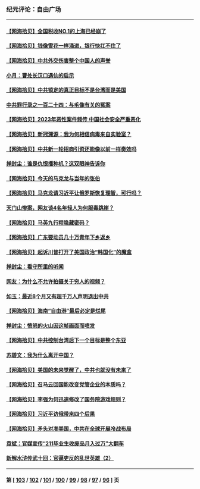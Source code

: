 ### 纪元评论：自由广场
---
#### [【网海拾贝】全国税收NO.1的上海已经崩了](../../pages/nsc993/n13976442.md) 
#### [【网海拾贝】钱像雪花一样涌进，银行快扛不住了](../../pages/nsc993/n13975661.md) 
#### [【网海拾贝】中共外交伤害整个中国人的声誉](../../pages/nsc993/n13974936.md) 
#### [小月：曹处长汉口遇仙的启示](../../pages/nsc993/n13974139.md) 
#### [【网海拾贝】中共锁定的真正目标不是台湾而是美国](../../pages/nsc993/n13974122.md) 
#### [中共罪行录之一百二十四：与毛像有关的冤案](../../pages/nsc993/n13974119.md) 
#### [【网海拾贝】2023年恶性案件频传 中国社会安全严重恶化](../../pages/nsc993/n13973502.md) 
#### [【网海拾贝】新冠溯源：我为何相信病毒来自实验室？](../../pages/nsc993/n13970728.md) 
#### [【网海拾贝】中共新一轮招商引资还能像以前一样奏效吗](../../pages/nsc993/n13969682.md) 
#### [掸封尘：谁是仇恨播种机？这双眼神告诉你](../../pages/nsc993/n13969159.md) 
#### [【网海拾贝】今天的马克龙与当年的张伯](../../pages/nsc993/n13968976.md) 
#### [【网海拾贝】马克龙请习近平让俄罗斯恢复理智，可行吗？](../../pages/nsc993/n13968089.md) 
#### [天门山惨案，网友谈4名年轻人为何服毒跳崖？](../../pages/nsc993/n13967998.md) 
#### [【网海拾贝】马英九行程隐藏密码？](../../pages/nsc993/n13967296.md) 
#### [【网海拾贝】广东要动员几十万青年下乡返乡](../../pages/nsc993/n13966396.md) 
#### [【网海拾贝】起诉川普打开了美国政治“韩国化”的魔盒](../../pages/nsc993/n13965044.md) 
#### [掸封尘：看守所里的听闻](../../pages/nsc993/n13965394.md) 
#### [网友：为什么不允许拍摄关于穷人的视频？](../../pages/nsc993/n13965029.md) 
#### [如玉：最近8个月又有超千万人声明退出中共](../../pages/nsc993/n13964356.md) 
#### [【网海拾贝】海南“自由港”最后必定是烂尾](../../pages/nsc993/n13964321.md) 
#### [掸封尘：愤怒的火山因这帧画面而喷发](../../pages/nsc993/n13963996.md) 
#### [【网海拾贝】中共控制台湾后下一个目标是整个东亚](../../pages/nsc993/n13963705.md) 
#### [苏碧文：我为什么离开中国？](../../pages/nsc993/n13963387.md) 
#### [【网海拾贝】美国的未来觉醒了，中共也就没有未来了](../../pages/nsc993/n13962555.md) 
#### [【网海拾贝】召马云回国能改变党管企业的本质吗？](../../pages/nsc993/n13961561.md) 
#### [【网海拾贝】李强为何迅速修改了国务院游戏规则？](../../pages/nsc993/n13960597.md) 
#### [【网海拾贝】习近平访俄带来四个后果](../../pages/nsc993/n13959598.md) 
#### [【网海拾贝】矛头对准美国，中共在全球开展冷战布局](../../pages/nsc993/n13958396.md) 
#### [袁斌：官媒宣传“211毕业生收废品月入过万”大翻车](../../pages/nsc993/n13958389.md) 
#### [新解水浒传武十回：官逼吏反的乱世英雄（2）](../../pages/nsc993/n13954942.md) 

---
#### 第 [ [103](./103.md) / [102](./102.md) / [101](./101.md) / [100](./100.md) / [99](./99.md) / [98](./98.md) / [97](./97.md) / [96](./96.md) ] 页
